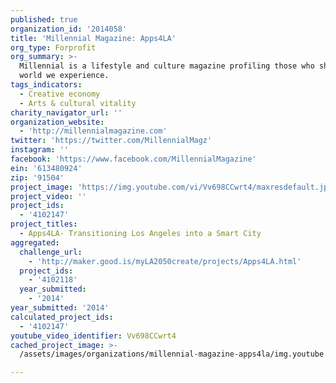 ```yaml
---
published: true
organization_id: '2014058'
title: 'Millennial Magazine: Apps4LA'
org_type: Forprofit
org_summary: >-
  Millennial is a lifestyle and culture magazine profiling those who shape the
  world we experience.
tags_indicators:
  - Creative economy
  - Arts & cultural vitality
charity_navigator_url: ''
organization_website:
  - 'http://millennialmagazine.com'
twitter: 'https://twitter.com/MillennialMagz'
instagram: ''
facebook: 'https://www.facebook.com/MillennialMagazine'
ein: '613480924'
zip: '91504'
project_image: 'https://img.youtube.com/vi/Vv698CCwrt4/maxresdefault.jpg'
project_video: ''
project_ids:
  - '4102147'
project_titles:
  - Apps4LA- Transitioning Los Angeles into a Smart City
aggregated:
  challenge_url:
    - 'http://maker.good.is/myLA2050create/projects/Apps4LA.html'
  project_ids:
    - '4102118'
  year_submitted:
    - '2014'
year_submitted: '2014'
calculated_project_ids:
  - '4102147'
youtube_video_identifier: Vv698CCwrt4
cached_project_image: >-
  /assets/images/organizations/millennial-magazine-apps4la/img.youtube.com/vi/Vv698CCwrt4/maxresdefault.jpg

---
```

